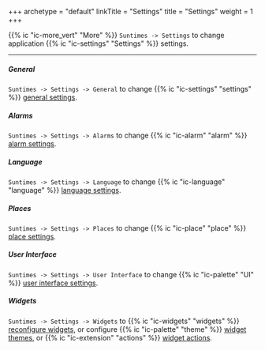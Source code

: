 +++
archetype = "default"
linkTitle = "Settings"
title = "Settings"
weight = 1
+++

{{% ic "ic-more_vert" "More" %}} `Suntimes -> Settings` to change application {{% ic "ic-settings" "Settings" %}} settings.


---
##### General

`Suntimes -> Settings -> General` to change {{% ic "ic-settings" "settings" %}} [general settings](general).


##### Alarms

`Suntimes -> Settings -> Alarms` to change {{% ic "ic-alarm" "alarm" %}} [alarm settings](/help/alarms/settings).


##### Language

`Suntimes -> Settings -> Language` to change {{% ic "ic-language" "language" %}} [language settings](language).


##### Places

`Suntimes -> Settings -> Places` to change {{% ic "ic-place" "place" %}} [place settings](/help/more/places/placesettings).


##### User Interface

`Suntimes -> Settings -> User Interface` to change {{% ic "ic-palette" "UI" %}} [user interface settings](userinterface).


##### Widgets

`Suntimes -> Settings -> Widgets` to {{% ic "ic-widgets" "widgets" %}} [reconfigure widgets](/help/widgets/manage#reconfigure), or configure {{% ic "ic-palette" "theme" %}} [widget themes](/help/widgets/themes), or {{% ic "ic-extension" "actions" %}} [widget actions](/help/more/actions).
